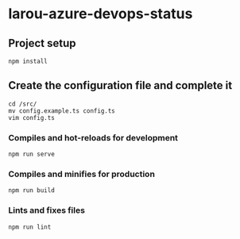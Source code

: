 # larou-azure-devops-status

## Project setup
```
npm install
```

## Create the configuration file and complete it
```
cd /src/
mv config.example.ts config.ts
vim config.ts
```

### Compiles and hot-reloads for development
```
npm run serve
```

### Compiles and minifies for production
```
npm run build
```

### Lints and fixes files
```
npm run lint
```
